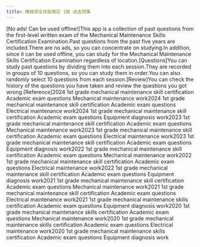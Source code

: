 ```yaml
---
title: 機械保全技能検定 1級 過去問集
---
```


[No ads! Can be used offline!]This app is a collection of past questions from the first-level written exam of the Mechanical Maintenance Skills Certification Examination.Past questions from the past five years are included.There are no ads, so you can concentrate on studying.In addition, since it can be used offline, you can study for the Mechanical Maintenance Skills Certification Examination regardless of location.[Questions]You can study past questions by dividing them into each session.They are recorded in groups of 10 questions, so you can study them in order.You can also randomly select 10 questions from each session.[Review]You can check the history of the questions you have taken and review the questions you got wrong.[Reference]2024 1st grade mechanical maintenance skill certification Academic exam questions Mechanical maintenance work2024 1st grade mechanical maintenance skill certification Academic exam questions Electrical maintenance work2024 1st grade mechanical maintenance skill certification Academic exam questions Equipment diagnosis work2023 1st grade mechanical maintenance skill certification Academic exam questions Mechanical maintenance work2023 1st grade mechanical maintenance skill certification Academic exam questions Electrical maintenance work2023 1st grade mechanical maintenance skill certification Academic exam questions Equipment diagnosis work2022 1st grade mechanical maintenance skill certification Academic exam questions Mechanical maintenance work2022 1st grade mechanical maintenance skill certification Academic exam questions Electrical maintenance work2022 1st grade mechanical maintenance skill certification Academic exam questions Equipment diagnosis work2021 1st grade mechanical maintenance skill certification Academic exam questions Mechanical maintenance work2021 1st grade mechanical maintenance skill certification Academic exam questions Electrical maintenance work2021 1st grade mechanical maintenance skills certification Academic exam questions Equipment diagnosis work2020 1st grade mechanical maintenance skills certification Academic exam questions Mechanical maintenance work2020 1st grade mechanical maintenance skills certification Academic exam questions Electrical maintenance work2020 1st grade mechanical maintenance skills certification Academic exam questions Equipment diagnosis work